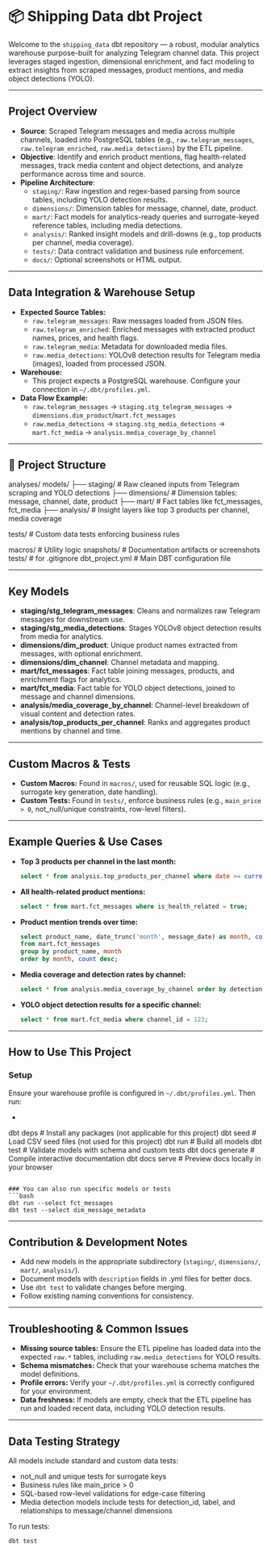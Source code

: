 # 📦 Shipping Data dbt Project

Welcome to the `shipping_data` dbt repository — a robust, modular analytics warehouse purpose-built for analyzing Telegram channel data. This project leverages staged ingestion, dimensional enrichment, and fact modeling to extract insights from scraped messages, product mentions, and media object detections (YOLO).

---

## Project Overview

- **Source**: Scraped Telegram messages and media across multiple channels, loaded into PostgreSQL tables (e.g., `raw.telegram_messages`, `raw.telegram_enriched`, `raw.media_detections`) by the ETL pipeline.
- **Objective**: Identify and enrich product mentions, flag health-related messages, track media content and object detections, and analyze performance across time and source.
- **Pipeline Architecture**:
  - `staging/`: Raw ingestion and regex-based parsing from source tables, including YOLO detection results.
  - `dimensions/`: Dimension tables for message, channel, date, product.
  - `mart/`: Fact models for analytics-ready queries and surrogate-keyed reference tables, including media detections.
  - `analysis/`: Ranked insight models and drill-downs (e.g., top products per channel, media coverage).
  - `tests/`: Data contract validation and business rule enforcement.
  - `docs/`: Optional screenshots or HTML output.

---

## Data Integration & Warehouse Setup
- **Expected Source Tables:**
  - `raw.telegram_messages`: Raw messages loaded from JSON files.
  - `raw.telegram_enriched`: Enriched messages with extracted product names, prices, and health flags.
  - `raw.telegram_media`: Metadata for downloaded media files.
  - `raw.media_detections`: YOLOv8 detection results for Telegram media (images), loaded from processed JSON.
- **Warehouse:**
  - This project expects a PostgreSQL warehouse. Configure your connection in `~/.dbt/profiles.yml`.
- **Data Flow Example:**
  - `raw.telegram_messages` → `staging.stg_telegram_messages` → `dimensions.dim_product`/`mart.fct_messages`
  - `raw.media_detections` → `staging.stg_media_detections` → `mart.fct_media` → `analysis.media_coverage_by_channel`

---

## 📂 Project Structure
analyses/
models/
├── staging/ # Raw cleaned inputs from Telegram scraping and YOLO detections
├── dimensions/ # Dimension tables: message, channel, date, product
├── mart/ # Fact tables like fct_messages, fct_media
├── analysis/ # Insight layers like top 3 products per channel, media coverage

tests/ # Custom data tests enforcing business rules

macros/ # Utility logic 
snapshots/ # Documentation artifacts or screenshots 
tests/ # for 
.gitignore
dbt_project.yml # Main DBT configuration file

---

## Key Models
- **staging/stg_telegram_messages**: Cleans and normalizes raw Telegram messages for downstream use.
- **staging/stg_media_detections**: Stages YOLOv8 object detection results from media for analytics.
- **dimensions/dim_product**: Unique product names extracted from messages, with optional enrichment.
- **dimensions/dim_channel**: Channel metadata and mapping.
- **mart/fct_messages**: Fact table joining messages, products, and enrichment flags for analytics.
- **mart/fct_media**: Fact table for YOLO object detections, joined to message and channel dimensions.
- **analysis/media_coverage_by_channel**: Channel-level breakdown of visual content and detection rates.
- **analysis/top_products_per_channel**: Ranks and aggregates product mentions by channel and time.

---

## Custom Macros & Tests
- **Custom Macros:** Found in `macros/`, used for reusable SQL logic (e.g., surrogate key generation, date handling).
- **Custom Tests:** Found in `tests/`, enforce business rules (e.g., `main_price > 0`, not_null/unique constraints, row-level filters).

---

## Example Queries & Use Cases
- **Top 3 products per channel in the last month:**
  ```sql
  select * from analysis.top_products_per_channel where date >= current_date - interval '30 days';
  ```
- **All health-related product mentions:**
  ```sql
  select * from mart.fct_messages where is_health_related = true;
  ```
- **Product mention trends over time:**
  ```sql
  select product_name, date_trunc('month', message_date) as month, count(*)
  from mart.fct_messages
  group by product_name, month
  order by month, count desc;
  ```
- **Media coverage and detection rates by channel:**
  ```sql
  select * from analysis.media_coverage_by_channel order by detection_rate desc;
  ```
- **YOLO object detection results for a specific channel:**
  ```sql
  select * from mart.fct_media where channel_id = 123;
  ```

---

## How to Use This Project

### Setup

Ensure your warehouse profile is configured in `~/.dbt/profiles.yml`. Then run:
- ```bash
dbt deps           # Install any packages (not applicable for this project)
dbt seed           # Load CSV seed files (not used for this project)
dbt run            # Build all models
dbt test           # Validate models with schema and custom tests
dbt docs generate  # Compile interactive documentation
dbt docs serve     # Preview docs locally in your browser
```

### You can also run specific models or tests
```bash
dbt run --select fct_messages
dbt test --select dim_message_metadata
```

---

## Contribution & Development Notes
- Add new models in the appropriate subdirectory (`staging/`, `dimensions/`, `mart/`, `analysis/`).
- Document models with `description` fields in .yml files for better docs.
- Use `dbt test` to validate changes before merging.
- Follow existing naming conventions for consistency.

---

## Troubleshooting & Common Issues
- **Missing source tables:** Ensure the ETL pipeline has loaded data into the expected `raw.*` tables, including `raw.media_detections` for YOLO results.
- **Schema mismatches:** Check that your warehouse schema matches the model definitions.
- **Profile errors:** Verify your `~/.dbt/profiles.yml` is correctly configured for your environment.
- **Data freshness:** If models are empty, check that the ETL pipeline has run and loaded recent data, including YOLO detection results.

---

## Data Testing Strategy

All models include standard and custom data tests:
- not_null and unique tests for surrogate keys
- Business rules like main_price > 0
- SQL-based row-level validations for edge-case filtering
- Media detection models include tests for detection_id, label, and relationships to message/channel dimensions

To run tests:
```bash
dbt test
```
